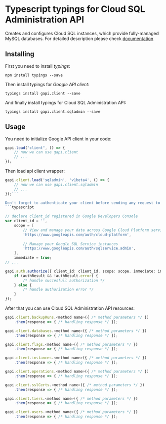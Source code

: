 # Typescript typings for Cloud SQL Administration API
Creates and configures Cloud SQL instances, which provide fully-managed MySQL databases.
For detailed description please check [documentation](https://cloud.google.com/sql/docs/reference/latest).

## Installing

First you need to install *typings*:
```
npm install typings --save 
```

Then install typings for *Google API client*:
```
typings install gapi.client --save 
```

And finally install typings for Cloud SQL Administration API:
```
typings install gapi.client.sqladmin --save 
```

## Usage

You need to initialize Google API client in your code:
```typescript
gapi.load("client", () => { 
    // now we can use gapi.client
    // ... 
});
```

Then load api client wrapper:
```typescript
gapi.client.load('sqladmin', 'v1beta4', () => {
    // now we can use gapi.client.sqladmin
    // ... 
});```

Don't forget to authenticate your client before sending any request to resources:
```typescript

// declare client_id registered in Google Developers Console
var client_id = '',
    scope = [     
        // View and manage your data across Google Cloud Platform services
        'https://www.googleapis.com/auth/cloud-platform',
    
        // Manage your Google SQL Service instances
        'https://www.googleapis.com/auth/sqlservice.admin',
    ],
    immediate = true;
// ...

gapi.auth.authorize({ client_id: client_id, scope: scope, immediate: immediate }, authResult => {
    if (authResult && !authResult.error) {
        /* handle succesfull authorization */
    } else {
        /* handle authorization error */
    }
});            
```

After that you can use Cloud SQL Administration API resources:

```typescript
gapi.client.backupRuns.<method name>({ /* method parameters */ })
    .then(response => { /* handling response */ });

gapi.client.databases.<method name>({ /* method parameters */ })
    .then(response => { /* handling response */ });

gapi.client.flags.<method name>({ /* method parameters */ })
    .then(response => { /* handling response */ });

gapi.client.instances.<method name>({ /* method parameters */ })
    .then(response => { /* handling response */ });

gapi.client.operations.<method name>({ /* method parameters */ })
    .then(response => { /* handling response */ });

gapi.client.sslCerts.<method name>({ /* method parameters */ })
    .then(response => { /* handling response */ });

gapi.client.tiers.<method name>({ /* method parameters */ })
    .then(response => { /* handling response */ });

gapi.client.users.<method name>({ /* method parameters */ })
    .then(response => { /* handling response */ });
```